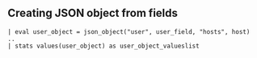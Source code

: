 ## Creating JSON object from fields

```
| eval user_object = json_object("user", user_field, "hosts", host)
..
| stats values(user_object) as user_object_valueslist
```
